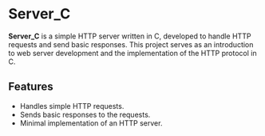 # Server_C

**Server_C** is a simple HTTP server written in C, developed to handle HTTP requests and send basic responses. This project serves as an introduction to web server development and the implementation of the HTTP protocol in C.

## Features

- Handles simple HTTP requests.
- Sends basic responses to the requests.
- Minimal implementation of an HTTP server.
